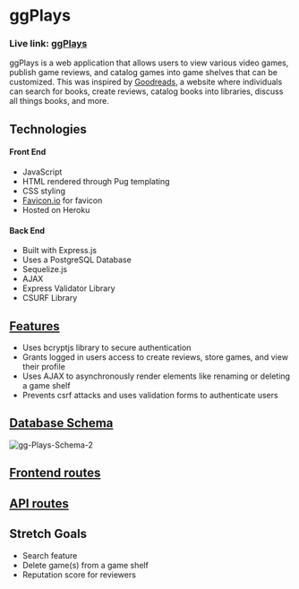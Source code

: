 # ggPlays

### Live link: [ggPlays](https://ggplays.herokuapp.com/)
ggPlays is a web application that allows users to view various video games, publish game reviews, and catalog games into game shelves that can be customized. This was inspired by [Goodreads](https://www.goodreads.com/), a website where individuals can search for books, create reviews, catalog books into libraries, discuss all things books, and more. 

## Technologies
#### Front End
- JavaScript
- HTML rendered through Pug templating
- CSS styling
- [Favicon.io](https://favicon.io/) for favicon
- Hosted on Heroku

#### Back End
- Built with Express.js
- Uses a PostgreSQL Database
- Sequelize.js
- AJAX
- Express Validator Library
- CSURF Library

## [Features](https://github.com/Hieu-Ma/ggplays/wiki/Feature-List)
- Uses bcryptjs library to secure authentication
- Grants logged in users access to create reviews, store games, and view their profile
- Uses AJAX to asynchronously render elements like renaming or deleting a game shelf
- Prevents csrf attacks and uses validation forms to authenticate users

## [Database Schema](https://github.com/Hieu-Ma/ggplays/wiki/Database-Schema)
<img src="https://i.ibb.co/wNBRLY7/gg-Plays-Schema-2.png" alt="gg-Plays-Schema-2">

## [Frontend routes](https://github.com/Hieu-Ma/ggplays/wiki/Frontend-Routes)

## [API routes](https://github.com/Hieu-Ma/ggplays/wiki/API-Documentation)

## Stretch Goals
- Search feature
- Delete game(s) from a game shelf
- Reputation score for reviewers
